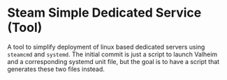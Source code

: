# Steam Simple Dedicated Service (Tool)

A tool to simplify deployment of linux based dedicated servers using `steamcmd`
and `systemd`. The initial commit is just a script to launch Valheim and a
corresponding systemd unit file, but the goal is to have a script that generates
these two files instead.
